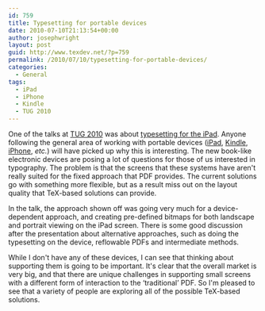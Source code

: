 ```yaml
---
id: 759
title: Typesetting for portable devices
date: 2010-07-10T21:13:54+00:00
author: josephwright
layout: post
guid: http://www.texdev.net/?p=759
permalink: /2010/07/10/typesetting-for-portable-devices/
categories:
  - General
tags:
  - iPad
  - iPhone
  - Kindle
  - TUG 2010
---
```

One of the talks at <a href="http://river-valley.zeeba.tv/conferences/tug-2010">TUG 2010</a> was about <a href="http://river-valley.zeeba.tv/tex-and-the-ipad/">typesetting for the iPad</a>. Anyone following the general area of working with portable devices (<a title="iPad" href="http://www.apple.com/ipad/">iPad</a>, <a title="Kindle" href="http://en.wikipedia.org/wiki/Amazon_Kindle">Kindle</a>, <a title="iPhone" href="http://www.apple.com/iphone/">iPhone</a>, <em>etc.</em>) will have picked up why this is interesting. The new book-like electronic devices are posing a lot of questions for those of us interested in typography. The problem is that the screens that these systems have aren't really suited for the fixed approach that PDF provides. The current solutions go with something more flexible, but as a result miss out on the layout quality that TeX-based solutions can provide.

In the talk, the approach shown off was going very much for a device-dependent approach, and creating pre-defined bitmaps for both landscape and portrait viewing on the iPad screen. There is some good discussion after the presentation about alternative approaches, such as doing the typesetting on the device, reflowable PDFs and intermediate methods.

While I don't have any of these devices, I can see that thinking about supporting them is going to be important. It's clear that the overall market is very big, and that there are unique challenges in supporting small screens with a different form of interaction to the ‘traditional’ PDF. So I'm pleased to see that a variety of people are exploring all of the possible TeX-based solutions.
